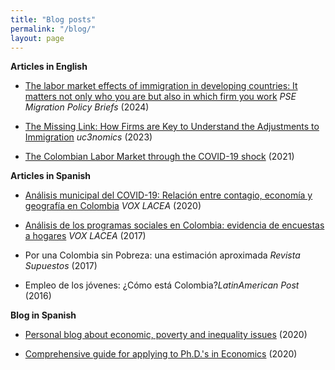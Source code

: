 ```yaml
---
title: "Blog posts"
permalink: "/blog/"
layout: page
---
```


**Articles in English**
- [The labor market effects of immigration in developing countries: It matters not only who you are but also in which firm you work](https://www.calameo.com/read/0074844316280932ce5e2) _PSE Migration Policy Briefs_ (2024)
-   [The Missing Link: How Firms are Key to Understand the Adjustments to Immigration](https://uc3nomics.uc3m.es/the-missing-link-how-firms-are-key-to-understand-the-adjustments-to-immigration/) _uc3nomics_ (2023)

- [The Colombian Labor Market through the COVID-19 shock](https://github.com/ludelgad/ludelgad.github.io/files/9427188/Covid_LaborMarket_2021.pdf) (2021)

**Articles in Spanish**

- [Análisis municipal del COVID-19: Relación entre contagio, economía y geografía en Colombia](http://vox.lacea.org/?q=blog/analisis_municipal_covid19) _VOX LACEA_ (2020)

- [Análisis de los programas sociales en Colombia: evidencia de encuestas a hogares](http://vox.lacea.org/?q=blog/programas_sociales_colombia) _VOX LACEA_ (2017)

- Por una Colombia sin Pobreza: una estimación aproximada  _Revista Supuestos_ (2017)

- Empleo de los jóvenes: ¿Cómo está Colombia?_LatinAmerican Post_ (2016)

**Blog in Spanish**

- [Personal blog about economic, poverty and inequality issues](http://ladelgadop.blogspot.com/) (2020)

- [Comprehensive guide for applying to Ph.D.'s in Economics](http://ladelgadop.blogspot.com/2020/01/doctorado-en-economia-una-guia-breve.html) (2020)
